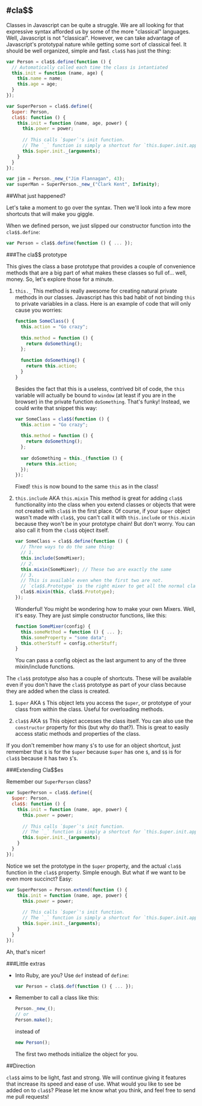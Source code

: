 #cla$$
---

Classes in Javascript can be quite a struggle. We are all looking for that expressive syntax afforded us by some of the more "classical" languages. Well, Javascript is not "classical". However, we can take advantage of Javascript's prototypal nature while getting some sort of classical feel. It should be well organized, simple and fast. `cla$$` has just the thing: 

```javascript
var Person = cla$$.define(function () {
  // Automatically called each time the class is intantiated
  this.init = function (name, age) {
    this.name = name;
    this.age = age;
  }
});

var SuperPerson = cla$$.define({
  $uper: Person,
  cla$$: function () {
    this.init = function (name, age, power) {
      this.power = power;
      
      // This calls `$uper`'s init function. 
      // The `_` function is simply a shortcut for `this.$uper.init.apply(this, arguments);`
      this.$uper.init._(arguments);
    }
  }
});

var jim = Person._new_("Jim Flannagan", 43);
var superMan = SuperPerson._new_("Clark Kent", Infinity);
```

##What just happened?

Let's take a moment to go over the syntax. Then we'll look into a few more shortcuts that will make you giggle.

When we defined person, we just slipped our constructor function into the `cla$$.define`:

```javascript
var Person = cla$$.define(function () { ... });
```

###The cla$$ prototype

This gives the class a base prototype that provides a couple of convenience methods that are a big part of what makes these classes so full of... well, money. So, let's explore those for a minute.

1.  `this._`
    This method is really awesome for creating natural private methods in our classes. Javascript has this bad habit of not
    binding `this` to private variables in a class. Here is an example of code that will only cause you worries:
  
    ```javascript
    function SomeClass() {
      this.action = "Go crazy";
      
      this.method = function () {
        return doSomething();
      };
      
      function doSomething() {
        return this.action;
      }
    }
    ```
    
    Besides the fact that this is a useless, contrived bit of code, the `this` variable will actually be bound to `window`
    (at least if you are in the browser) in the private function `doSomething`. That's funky! Instead, we could write that
    snippet this way:
    
    ```javascript
    var SomeClass = cla$$(function () {
      this.action = "Go crazy";
      
      this.method = function () {
        return doSomething();
      };
      
      var doSomething = this._(function () {
        return this.action;
      });
    });
    ```
    
    Fixed! `this` is now bound to the same `this` as in the class!
    
2.  `this.include` AKA `this.mixin`
    This method is great for adding `cla$$` functionality into the class when you extend classes or objects that were not
    created with `cla$$` in the first place. Of course, if your `$uper` object wasn't made with `cla$$`, you can't call it
    with `this.include` or `this.mixin` because they won't be in your prototype chain! But don't worry. You can also call
    it from the `cla$$` object itself.
    
    ```javascript
    var SomeClass = cla$$.define(function () {
      // Three ways to do the same thing:
      // 1.
      this.include(SomeMixer);
      // 2.
      this.mixin(SomeMixer); // These two are exactly the same
      // 3.
      // This is available even when the first two are not.
      // `cla$$.Prototype` is the right mixer to get all the normal class functionality in your class
      cla$$.mixin(this, cla$$.Prototype);
    });
    ```
    
    Wonderful! You might be wondering how to make your own Mixers. Well, it's easy. They are just simple constructor
    functions, like this:
    
    ```javascript
    function SomeMixer(config) {
      this.someMethod = function () { ... };
      this.someProperty = "some data";
      this.otherStuff = config.otherStuff;
    }
    ```
    
    You can pass a config object as the last argument to any of the three mixin/include functions.
    
The `cla$$` prototype also has a couple of shortcuts. These will be available even if you don't have the `cla$$` prototype as part of your class because they are added when the class is created.

1.  `$uper` AKA `$`
    This object lets you access the `$uper`, or prototype of your class from within the class. Useful for overloading
    methods.
    
2.  `cla$$` AKA `$$`
    This object accesses the class itself. You can also use the `constructor` property for this (but why do that?). This
    is great to easily access static methods and properties of the class.
    
If you don't remember how many `$`'s to use for an object shortcut, just remember that `$` is for the `$uper` because `$uper` has one `$`, and `$$` is for `cla$$` because it has two `$`'s.

###Extending Cla$$es

Remember our `SuperPerson` class?

```javascript
var SuperPerson = cla$$.define({
  $uper: Person,
  cla$$: function () {
    this.init = function (name, age, power) {
      this.power = power;
      
      // This calls `$uper`'s init function. 
      // The `_` function is simply a shortcut for `this.$uper.init.apply(this, arguments);`
      this.$uper.init._(arguments);
    }
  }
});
```

Notice we set the prototype in the `$uper` property, and the actual `cla$$` function in the `cla$$` property. Simple enough. But what if we want to be even more succinct? Easy:

```javascript
var SuperPerson = Person.extend(function () {
    this.init = function (name, age, power) {
      this.power = power;
      
      // This calls `$uper`'s init function. 
      // The `_` function is simply a shortcut for `this.$uper.init.apply(this, arguments);`
      this.$uper.init._(arguments);
    }
  }
});
```

Ah, that's nicer!

###Little extras

*   Into Ruby, are you? Use `def` instead of `define`:

    ```javascript
    var Person = cla$$.def(function () { ... });
    ```

*   Remember to call a class like this:
    
    ```javascript
    Person._new_();
    // or
    Person.make();
    ```
    
    instead of
    
    ```javascript
    new Person();
    ```
    
    The first two methods initialize the object for you.
    
##Direction

`cla$$` aims to be light, fast and strong. We will continue giving it features that increase its speed and ease of use. What would you like to see be added on to `cla$$`? Please let me know what you think, and feel free to send me pull requests!